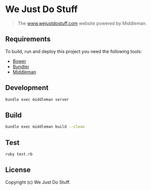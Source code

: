# We Just Do Stuff

> The www.wejustdostuff.com website powered by Middleman.

## Requirements

To build, run and deploy this project you need the following tools:

* [Bower](http://twitter.github.com/bower/)
* [Bundler](https://bundler.io/)
* [Middleman](http://middlemanapp.com)

## Development

```bash
bundle exec middleman server
```

## Build

```bash
bundle exec middleman build --clean
```

## Test

```bash
ruby test.rb
```

## License

Copyright (c) We Just Do Stuff.
